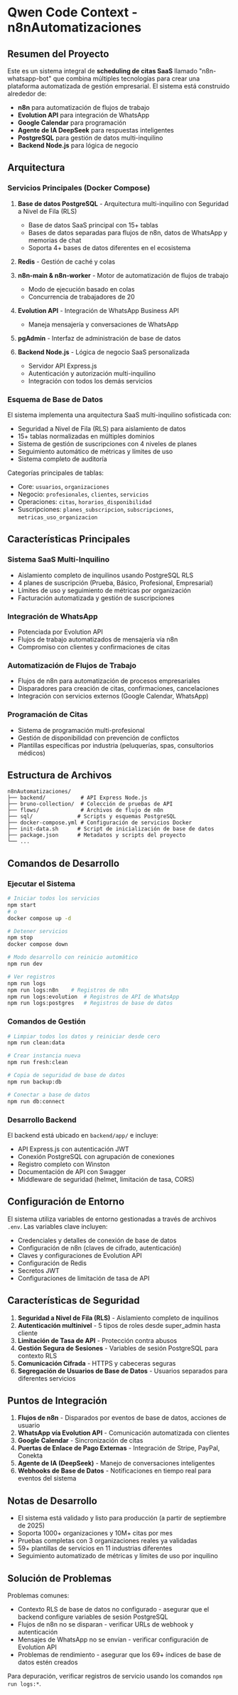 # Qwen Code Context - n8nAutomatizaciones

## Resumen del Proyecto

Este es un sistema integral de **scheduling de citas SaaS** llamado "n8n-whatsapp-bot" que combina múltiples tecnologías para crear una plataforma automatizada de gestión empresarial. El sistema está construido alrededor de:

- **n8n** para automatización de flujos de trabajo
- **Evolution API** para integración de WhatsApp
- **Google Calendar** para programación
- **Agente de IA DeepSeek** para respuestas inteligentes
- **PostgreSQL** para gestión de datos multi-inquilino
- **Backend Node.js** para lógica de negocio

## Arquitectura

### Servicios Principales (Docker Compose)

1. **Base de datos PostgreSQL** - Arquitectura multi-inquilino con Seguridad a Nivel de Fila (RLS)
   - Base de datos SaaS principal con 15+ tablas
   - Bases de datos separadas para flujos de n8n, datos de WhatsApp y memorias de chat
   - Soporta 4+ bases de datos diferentes en el ecosistema

2. **Redis** - Gestión de caché y colas

3. **n8n-main & n8n-worker** - Motor de automatización de flujos de trabajo
   - Modo de ejecución basado en colas
   - Concurrencia de trabajadores de 20

4. **Evolution API** - Integración de WhatsApp Business API
   - Maneja mensajería y conversaciones de WhatsApp

5. **pgAdmin** - Interfaz de administración de base de datos

6. **Backend Node.js** - Lógica de negocio SaaS personalizada
   - Servidor API Express.js
   - Autenticación y autorización multi-inquilino
   - Integración con todos los demás servicios

### Esquema de Base de Datos

El sistema implementa una arquitectura SaaS multi-inquilino sofisticada con:
- Seguridad a Nivel de Fila (RLS) para aislamiento de datos
- 15+ tablas normalizadas en múltiples dominios
- Sistema de gestión de suscripciones con 4 niveles de planes
- Seguimiento automático de métricas y límites de uso
- Sistema completo de auditoría

Categorías principales de tablas:
- Core: `usuarios`, `organizaciones`
- Negocio: `profesionales`, `clientes`, `servicios`
- Operaciones: `citas`, `horarios_disponibilidad`
- Suscripciones: `planes_subscripcion`, `subscripciones`, `metricas_uso_organizacion`

## Características Principales

### Sistema SaaS Multi-Inquilino
- Aislamiento completo de inquilinos usando PostgreSQL RLS
- 4 planes de suscripción (Prueba, Básico, Profesional, Empresarial)
- Límites de uso y seguimiento de métricas por organización
- Facturación automatizada y gestión de suscripciones

### Integración de WhatsApp
- Potenciada por Evolution API
- Flujos de trabajo automatizados de mensajería vía n8n
- Compromiso con clientes y confirmaciones de citas

### Automatización de Flujos de Trabajo
- Flujos de n8n para automatización de procesos empresariales
- Disparadores para creación de citas, confirmaciones, cancelaciones
- Integración con servicios externos (Google Calendar, WhatsApp)

### Programación de Citas
- Sistema de programación multi-profesional
- Gestión de disponibilidad con prevención de conflictos
- Plantillas específicas por industria (peluquerías, spas, consultorios médicos)

## Estructura de Archivos

```
n8nAutomatizaciones/
├── backend/           # API Express Node.js
├── bruno-collection/  # Colección de pruebas de API
├── flows/             # Archivos de flujo de n8n
├── sql/              # Scripts y esquemas PostgreSQL
├── docker-compose.yml # Configuración de servicios Docker
├── init-data.sh      # Script de inicialización de base de datos
├── package.json      # Metadatos y scripts del proyecto
└── ...
```

## Comandos de Desarrollo

### Ejecutar el Sistema
```bash
# Iniciar todos los servicios
npm start
# o
docker compose up -d

# Detener servicios  
npm stop
docker compose down

# Modo desarrollo con reinicio automático
npm run dev

# Ver registros
npm run logs
npm run logs:n8n    # Registros de n8n
npm run logs:evolution  # Registros de API de WhatsApp
npm run logs:postgres   # Registros de base de datos
```

### Comandos de Gestión
```bash
# Limpiar todos los datos y reiniciar desde cero
npm run clean:data

# Crear instancia nueva
npm run fresh:clean

# Copia de seguridad de base de datos
npm run backup:db

# Conectar a base de datos
npm run db:connect
```

### Desarrollo Backend
El backend está ubicado en `backend/app/` e incluye:
- API Express.js con autenticación JWT
- Conexión PostgreSQL con agrupación de conexiones
- Registro completo con Winston
- Documentación de API con Swagger
- Middleware de seguridad (helmet, limitación de tasa, CORS)

## Configuración de Entorno

El sistema utiliza variables de entorno gestionadas a través de archivos `.env`. Las variables clave incluyen:
- Credenciales y detalles de conexión de base de datos
- Configuración de n8n (claves de cifrado, autenticación)
- Claves y configuraciones de Evolution API
- Configuración de Redis
- Secretos JWT
- Configuraciones de limitación de tasa de API

## Características de Seguridad

1. **Seguridad a Nivel de Fila (RLS)** - Aislamiento completo de inquilinos
2. **Autenticación multinivel** - 5 tipos de roles desde super_admin hasta cliente
3. **Limitación de Tasa de API** - Protección contra abusos
4. **Gestión Segura de Sesiones** - Variables de sesión PostgreSQL para contexto RLS
5. **Comunicación Cifrada** - HTTPS y cabeceras seguras
6. **Segregación de Usuarios de Base de Datos** - Usuarios separados para diferentes servicios

## Puntos de Integración

1. **Flujos de n8n** - Disparados por eventos de base de datos, acciones de usuario
2. **WhatsApp vía Evolution API** - Comunicación automatizada con clientes
3. **Google Calendar** - Sincronización de citas
4. **Puertas de Enlace de Pago Externas** - Integración de Stripe, PayPal, Conekta
5. **Agente de IA (DeepSeek)** - Manejo de conversaciones inteligentes
6. **Webhooks de Base de Datos** - Notificaciones en tiempo real para eventos del sistema

## Notas de Desarrollo

- El sistema está validado y listo para producción (a partir de septiembre de 2025)
- Soporta 1000+ organizaciones y 10M+ citas por mes
- Pruebas completas con 3 organizaciones reales ya validadas
- 59+ plantillas de servicios en 11 industrias diferentes
- Seguimiento automatizado de métricas y límites de uso por inquilino

## Solución de Problemas

Problemas comunes:
- Contexto RLS de base de datos no configurado - asegurar que el backend configure variables de sesión PostgreSQL
- Flujos de n8n no se disparan - verificar URLs de webhook y autenticación
- Mensajes de WhatsApp no se envían - verificar configuración de Evolution API
- Problemas de rendimiento - asegurar que los 69+ índices de base de datos estén creados

Para depuración, verificar registros de servicio usando los comandos `npm run logs:*`.
